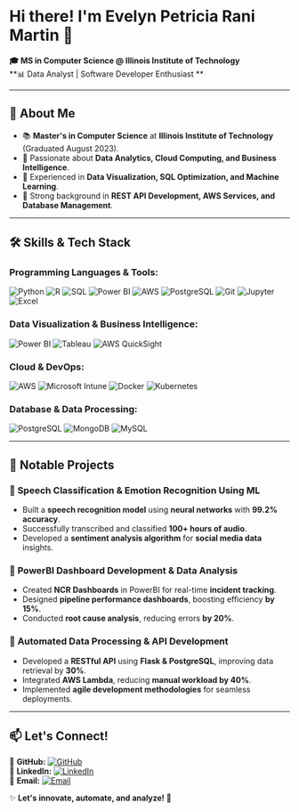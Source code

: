 # Hi there! I'm Evelyn Petricia Rani Martin 👋  

**🎓 MS in Computer Science @ Illinois Institute of Technology**  
**📊 Data Analyst | Software Developer Enthusiast **  

---

## 🌟 About Me  
- 📚 **Master's in Computer Science** at **Illinois Institute of Technology** (Graduated August 2023).  
- 🧠 Passionate about **Data Analytics, Cloud Computing, and Business Intelligence**.  
- 🚀 Experienced in **Data Visualization, SQL Optimization, and Machine Learning**.  
- 🔬 Strong background in **REST API Development, AWS Services, and Database Management**.  

---

## 🛠 Skills & Tech Stack  

### **Programming Languages & Tools:**  
<p align="left">
  <img src="https://img.shields.io/badge/Python-3776AB?style=flat-square&logo=python&logoColor=white" alt="Python"/>
  <img src="https://img.shields.io/badge/R-276DC3?style=flat-square&logo=r&logoColor=white" alt="R"/>
  <img src="https://img.shields.io/badge/SQL-CC2927?style=flat-square&logo=microsoftsqlserver&logoColor=white" alt="SQL"/>
  <img src="https://img.shields.io/badge/PowerBI-F2C811?style=flat-square&logo=powerbi&logoColor=white" alt="Power BI"/>
  <img src="https://img.shields.io/badge/AWS-FF9900?style=flat-square&logo=amazonaws&logoColor=white" alt="AWS"/>
  <img src="https://img.shields.io/badge/PostgreSQL-336791?style=flat-square&logo=postgresql&logoColor=white" alt="PostgreSQL"/>
  <img src="https://img.shields.io/badge/Git-F05032?style=flat-square&logo=git&logoColor=white" alt="Git"/>
  <img src="https://img.shields.io/badge/Jupyter-F37626?style=flat-square&logo=jupyter&logoColor=white" alt="Jupyter"/>
  <img src="https://img.shields.io/badge/Excel-217346?style=flat-square&logo=microsoftexcel&logoColor=white" alt="Excel"/>
</p>

### **Data Visualization & Business Intelligence:**  
<p align="left">
  <img src="https://img.shields.io/badge/PowerBI-F2C811?style=flat-square&logo=powerbi&logoColor=white" alt="Power BI"/>
  <img src="https://img.shields.io/badge/Tableau-E97627?style=flat-square&logo=tableau&logoColor=white" alt="Tableau"/>
  <img src="https://img.shields.io/badge/AWS%20QuickSight-FF9900?style=flat-square&logo=amazonaws&logoColor=white" alt="AWS QuickSight"/>
</p>

### **Cloud & DevOps:**  
<p align="left">
  <img src="https://img.shields.io/badge/AWS-232F3E?style=flat-square&logo=amazon-aws&logoColor=white" alt="AWS"/>
  <img src="https://img.shields.io/badge/Microsoft%20Intune-0078D4?style=flat-square&logo=microsoft&logoColor=white" alt="Microsoft Intune"/>
  <img src="https://img.shields.io/badge/Docker-2496ED?style=flat-square&logo=docker&logoColor=white" alt="Docker"/>
  <img src="https://img.shields.io/badge/Kubernetes-326CE5?style=flat-square&logo=kubernetes&logoColor=white" alt="Kubernetes"/>
</p>

### **Database & Data Processing:**  
<p align="left">
  <img src="https://img.shields.io/badge/PostgreSQL-336791?style=flat-square&logo=postgresql&logoColor=white" alt="PostgreSQL"/>
  <img src="https://img.shields.io/badge/MongoDB-47A248?style=flat-square&logo=mongodb&logoColor=white" alt="MongoDB"/>
  <img src="https://img.shields.io/badge/MySQL-4479A1?style=flat-square&logo=mysql&logoColor=white" alt="MySQL"/>
</p>

---

## 🚀 Notable Projects  

### 🔹 **Speech Classification & Emotion Recognition Using ML**  
- Built a **speech recognition model** using **neural networks** with **99.2% accuracy**.  
- Successfully transcribed and classified **100+ hours of audio**.  
- Developed a **sentiment analysis algorithm** for **social media data** insights.  

### 🔹 **PowerBI Dashboard Development & Data Analysis**  
- Created **NCR Dashboards** in PowerBI for real-time **incident tracking**.  
- Designed **pipeline performance dashboards**, boosting efficiency **by 15%**.  
- Conducted **root cause analysis**, reducing errors **by 20%**.  

### 🔹 **Automated Data Processing & API Development**  
- Developed a **RESTful API** using **Flask & PostgreSQL**, improving data retrieval by **30%**.  
- Integrated **AWS Lambda**, reducing **manual workload by 40%**.  
- Implemented **agile development methodologies** for seamless deployments.  

---

## 📫 Let's Connect!  

📌 **GitHub:** [![GitHub](https://img.shields.io/badge/GitHub-evelynmartin-181717?style=flat-square&logo=github)](https://github.com/evelynmartin)  
📌 **LinkedIn:** [![LinkedIn](https://img.shields.io/badge/LinkedIn-Evelyn%20Martin-0077B5?style=flat-square&logo=linkedin)](https://linkedin.com/in/evelyn-kennady/)  
📌 **Email:** [![Email](https://img.shields.io/badge/Email-evelynmrtn0420%40gmail.com-D14836?style=flat-square&logo=gmail&logoColor=white)](mailto:evelynmrtn0420@gmail.com)  

✨ **Let's innovate, automate, and analyze! 🚀**
